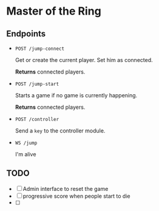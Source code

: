 # Master of the Ring

## Endpoints

+ `POST /jump-connect`

    Get or create the current player. Set him as connected.

    **Returns** connected players.

+ `POST /jump-start`

    Starts a game if no game is currently happening.

    **Returns** connected players.

+ `POST /controller`

    Send a `key` to the controller module.

+ `WS /jump`

    I'm alive

## TODO
- [ ] Admin interface to reset the game
- [ ] progressive score when people start to die
- [ ]